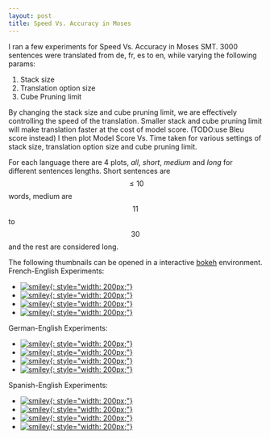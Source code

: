```yaml
---
layout: post
title: Speed Vs. Accuracy in Moses
---
```

I ran a few experiments for Speed Vs. Accuracy in Moses SMT. 3000 sentences were translated from de, fr, es to en, while varying the following params:

1. Stack size   
2. Translation option size  
3. Cube Pruning limit  

By changing the stack size and cube pruning limit, we are effectively controlling the speed of the translation. Smaller stack and cube pruning limit will make translation faster at the cost of model score. (TODO:use Bleu score instead) I then plot Model Score Vs. Time taken for various settings of stack size, translation option size and cube pruning limit.

For each language there are 4 plots, _all_, _short_, _medium_ and _long_ for different sentences lengths. Short sentences are $$ \le 10$$ words, medium are $$11$$ to $$30$$ and the rest are considered long.

The following thumbnails can be opened in a interactive [bokeh](http://bokeh.pydata.org/en/latest/) environment.  
French-English Experiments:  
- [![smiley](https://raw.githubusercontent.com/arendu/arendu.github.io/master/images/speed-vs-acc-plots/fr.all.time.vs.score.png){: style="width: 200px;"}](https://cdn.rawgit.com/arendu/arendu.github.io/master/images/speed-vs-acc-plots/fr.all.time.vs.score.html)  
- [![smiley](https://raw.githubusercontent.com/arendu/arendu.github.io/master/images/speed-vs-acc-plots/fr.short.time.vs.score.png){: style="width: 200px;"}](https://cdn.rawgit.com/arendu/arendu.github.io/master/images/speed-vs-acc-plots/fr.short.time.vs.score.html)  
- [![smiley](https://raw.githubusercontent.com/arendu/arendu.github.io/master/images/speed-vs-acc-plots/fr.medium.time.vs.score.png){: style="width: 200px;"}](https://cdn.rawgit.com/arendu/arendu.github.io/master/images/speed-vs-acc-plots/fr.medium.time.vs.score.html)  
- [![smiley](https://raw.githubusercontent.com/arendu/arendu.github.io/master/images/speed-vs-acc-plots/fr.long.time.vs.score.png){: style="width: 200px;"}](https://cdn.rawgit.com/arendu/arendu.github.io/master/images/speed-vs-acc-plots/fr.long.time.vs.score.html)  

German-English Experiments:  
- [![smiley](https://raw.githubusercontent.com/arendu/arendu.github.io/master/images/speed-vs-acc-plots/de.all.time.vs.score.png){: style="width: 200px;"}](https://cdn.rawgit.com/arendu/arendu.github.io/master/images/speed-vs-acc-plots/de.all.time.vs.score.html)  
- [![smiley](https://raw.githubusercontent.com/arendu/arendu.github.io/master/images/speed-vs-acc-plots/de.short.time.vs.score.png){: style="width: 200px;"}](https://cdn.rawgit.com/arendu/arendu.github.io/master/images/speed-vs-acc-plots/de.short.time.vs.score.html)  
- [![smiley](https://raw.githubusercontent.com/arendu/arendu.github.io/master/images/speed-vs-acc-plots/de.medium.time.vs.score.png){: style="width: 200px;"}](https://cdn.rawgit.com/arendu/arendu.github.io/master/images/speed-vs-acc-plots/de.medium.time.vs.score.html)  
- [![smiley](https://raw.githubusercontent.com/arendu/arendu.github.io/master/images/speed-vs-acc-plots/de.long.time.vs.score.png){: style="width: 200px;"}](https://cdn.rawgit.com/arendu/arendu.github.io/master/images/speed-vs-acc-plots/de.long.time.vs.score.html)  

Spanish-English Experiments:  
- [![smiley](https://raw.githubusercontent.com/arendu/arendu.github.io/master/images/speed-vs-acc-plots/es.all.time.vs.score.png){: style="width: 200px;"}](https://cdn.rawgit.com/arendu/arendu.github.io/master/images/speed-vs-acc-plots/es.all.time.vs.score.html)  
- [![smiley](https://raw.githubusercontent.com/arendu/arendu.github.io/master/images/speed-vs-acc-plots/es.short.time.vs.score.png){: style="width: 200px;"}](https://cdn.rawgit.com/arendu/arendu.github.io/master/images/speed-vs-acc-plots/es.short.time.vs.score.html)  
- [![smiley](https://raw.githubusercontent.com/arendu/arendu.github.io/master/images/speed-vs-acc-plots/es.medium.time.vs.score.png){: style="width: 200px;"}](https://cdn.rawgit.com/arendu/arendu.github.io/master/images/speed-vs-acc-plots/es.medium.time.vs.score.html)  
- [![smiley](https://raw.githubusercontent.com/arendu/arendu.github.io/master/images/speed-vs-acc-plots/es.long.time.vs.score.png){: style="width: 200px;"}](https://cdn.rawgit.com/arendu/arendu.github.io/master/images/speed-vs-acc-plots/es.long.time.vs.score.html)  


<script type="text/javascript">
    Bokeh.$(function() {
    var docs_json = {"08fdbe7d-ac35-4aaa-b4a5-dc4df75593c8":{"roots":{"references":[{"attributes":{"callback":null,"column_names":["Series 0","Series 1"],"data":{"Series 0":[0.0,0.051391],"Series 1":[-86.7034353333,-86.7034353333]}},"id":"bdb1181a-428b-4dd2-8072-2db4729b7cd9","type":"ColumnDataSource"},{"attributes":{"data_source":{"id":"4695d679-b3b0-4252-8f0c-20b5be23ccfa","type":"ColumnDataSource"},"glyph":{"id":"f71a8f93-4804-4ab4-80d8-cd22f15c103d","type":"Line"},"hover_glyph":null,"nonselection_glyph":null,"selection_glyph":null},"id":"489e2972-bbe4-4d87-8ff3-d890e4f6f4fe","type":"GlyphRenderer"},{"attributes":{},"id":"f91dbc5a-b428-44fb-b7a2-61abf8e9d4cc","type":"ToolEvents"},{"attributes":{},"id":"2f4d1a82-1580-4677-9c1f-ecb1fe00804d","type":"BasicTickFormatter"},{"attributes":{"data_source":{"id":"2d7496d9-d9df-4340-be3e-3cd50fc71051","type":"ColumnDataSource"},"glyph":{"id":"87fe64ed-042c-4659-a2b5-a3f3bf8f96fe","type":"Circle"},"hover_glyph":null,"nonselection_glyph":null,"selection_glyph":null},"id":"01733dde-5488-487d-884d-403a49bccbf5","type":"GlyphRenderer"},{"attributes":{"callback":null,"column_names":["Series 0","Series 1"],"data":{"Series 0":[0.001389,0.002012,0.00257933333333,0.00349266666667,0.004213,0.006492,0.0116706666667,0.0172643333333,0.028666,0.051391],"Series 1":[-90.7149756667,-89.10308,-87.684871,-87.274761,-87.1574293333,-86.9121046667,-86.779671,-86.7401646667,-86.719661,-86.710738]}},"id":"c728c422-ac9b-46b1-9167-0ac927d6ae19","type":"ColumnDataSource"},{"attributes":{"callback":null,"column_names":["Series 0","Series 1"],"data":{"Series 0":[0.000889333333333,0.001771,0.00254533333333,0.00407733333333,0.00491166666667,0.00715466666667,0.0119833333333,0.0173883333333,0.0239023333333,0.034786],"Series 1":[-90.714625,-89.0384836667,-87.844312,-87.6232183333,-87.5604236667,-87.4907683333,-87.4650063333,-87.4595663333,-87.4585033333,-87.458316]}},"id":"2d7496d9-d9df-4340-be3e-3cd50fc71051","type":"ColumnDataSource"},{"attributes":{"active_drag":"auto","active_scroll":"auto","active_tap":"auto","tools":[{"id":"44963785-36e1-47f6-9fc3-e016d80eb342","type":"PanTool"},{"id":"a411f52a-6813-48e1-a4a4-ad3be3d7009f","type":"WheelZoomTool"},{"id":"da9855b3-c2eb-4615-9d40-e992125542a4","type":"BoxZoomTool"},{"id":"f04867e7-0f93-4ead-8e99-e76d3e2d9dd9","type":"SaveTool"},{"id":"919454fd-efad-4951-8e70-4415182de559","type":"ResetTool"},{"id":"f6336f77-1569-4035-b810-a8e6e02d32da","type":"HelpTool"}]},"id":"2536ff7b-7433-4a5b-9b89-2bc6b01b1003","type":"Toolbar"},{"attributes":{"data_source":{"id":"c728c422-ac9b-46b1-9167-0ac927d6ae19","type":"ColumnDataSource"},"glyph":{"id":"a6ab7901-22c0-484f-a990-817d44cc0ee1","type":"Line"},"hover_glyph":null,"nonselection_glyph":null,"selection_glyph":null},"id":"55394e9e-25a9-4056-b09a-b7ee0882b467","type":"GlyphRenderer"},{"attributes":{"data_source":{"id":"b28a415b-45c8-43f7-8f0b-d61d08c1a734","type":"ColumnDataSource"},"glyph":{"id":"eafcf6cd-64cf-4ea2-8f45-9ae6997bdc1f","type":"Circle"},"hover_glyph":null,"nonselection_glyph":null,"selection_glyph":null},"id":"9499517b-3c13-464d-be3d-89c027d0792f","type":"GlyphRenderer"},{"attributes":{"callback":null,"column_names":["Series 0","Series 1"],"data":{"Series 0":[0.00138766666667,0.00168,0.00277833333333,0.003559,0.00467566666667,0.00561366666667,0.012309,0.017773,0.0270983333333,0.051321],"Series 1":[-90.7153233333,-89.102956,-87.6869633333,-87.2748066667,-87.1574293333,-86.910942,-86.7803943333,-86.7435393333,-86.726141,-86.7178103333]}},"id":"d45bea7f-05f4-42f4-8384-c637b7ce4402","type":"ColumnDataSource"},{"attributes":{"data_source":{"id":"d45bea7f-05f4-42f4-8384-c637b7ce4402","type":"ColumnDataSource"},"glyph":{"id":"7d0c84b0-943a-4be4-b4fb-d7e2eb78fede","type":"Circle"},"hover_glyph":null,"nonselection_glyph":null,"selection_glyph":null},"id":"5435cad1-98c8-4bf7-9769-d951488b8a5b","type":"GlyphRenderer"},{"attributes":{"dimension":1,"grid_line_color":{"value":null},"grid_line_width":{"value":0.5},"plot":{"id":"d8e30c48-01f7-433f-a2c9-5375f3e38a04","type":"Plot"},"ticker":{"id":"7fbc5194-cfc1-4e91-8c7e-31cd166eb405","type":"BasicTicker"}},"id":"da229c20-0f72-48fb-9108-f60dfea989ba","type":"Grid"},{"attributes":{"bottom_units":"screen","fill_alpha":{"value":0.5},"fill_color":{"value":"lightgrey"},"left_units":"screen","level":"overlay","line_alpha":{"value":1.0},"line_color":{"value":"black"},"line_dash":[4,4],"line_width":{"value":2},"plot":null,"render_mode":"css","right_units":"screen","top_units":"screen"},"id":"5627543d-fde4-4cc1-b89f-4e26a4235293","type":"BoxAnnotation"},{"attributes":{"line_color":{"value":"#FF0000"},"x":{"field":"Series 0"},"y":{"field":"Series 1"}},"id":"f71a8f93-4804-4ab4-80d8-cd22f15c103d","type":"Line"},{"attributes":{},"id":"ca04b6a9-1259-4486-85c6-f5b498068003","type":"BasicTickFormatter"},{"attributes":{"line_color":{"value":"#0000FF"},"x":{"field":"Series 0"},"y":{"field":"Series 1"}},"id":"27980c25-56fb-4a1f-be29-eedaeae9b811","type":"Line"},{"attributes":{"callback":null,"column_names":["Series 0","Series 1"],"data":{"Series 0":[0.001227,0.00183566666667,0.002464,0.00353233333333,0.00432333333333,0.005874,0.0111423333333,0.0185943333333,0.028618,0.0458376666667],"Series 1":[-90.714625,-89.102653,-87.685729,-87.274249,-87.157539,-86.914119,-86.8026136667,-86.7707876667,-86.7584336667,-86.753852]}},"id":"1c3d8753-0697-466d-a8fe-38d1761be428","type":"ColumnDataSource"},{"attributes":{"plot":{"id":"d8e30c48-01f7-433f-a2c9-5375f3e38a04","type":"Plot"}},"id":"f6336f77-1569-4035-b810-a8e6e02d32da","type":"HelpTool"},{"attributes":{"callback":null,"column_names":["Series 0","Series 1"],"data":{"Series 0":[0.00138766666667,0.00168,0.00277833333333,0.003559,0.00467566666667,0.00561366666667,0.012309,0.017773,0.0270983333333,0.051321],"Series 1":[-90.7153233333,-89.102956,-87.6869633333,-87.2748066667,-87.1574293333,-86.910942,-86.7803943333,-86.7435393333,-86.726141,-86.7178103333]}},"id":"4695d679-b3b0-4252-8f0c-20b5be23ccfa","type":"ColumnDataSource"},{"attributes":{"legends":[["1",[{"id":"01733dde-5488-487d-884d-403a49bccbf5","type":"GlyphRenderer"}]],["5",[{"id":"dd3466eb-d72b-4364-b626-96cb9e4b5a37","type":"GlyphRenderer"}]],["10",[{"id":"5435cad1-98c8-4bf7-9769-d951488b8a5b","type":"GlyphRenderer"}]],["20",[{"id":"9499517b-3c13-464d-be3d-89c027d0792f","type":"GlyphRenderer"}]],["oracle",[{"id":"3060fba8-701b-4bdf-bd4b-512aba81ac28","type":"GlyphRenderer"}]]],"location":"bottom_right","plot":{"id":"d8e30c48-01f7-433f-a2c9-5375f3e38a04","type":"Plot"}},"id":"580e0251-de84-41f2-9504-f1292edc38c5","type":"Legend"},{"attributes":{"plot":{"id":"d8e30c48-01f7-433f-a2c9-5375f3e38a04","type":"Plot"}},"id":"919454fd-efad-4951-8e70-4415182de559","type":"ResetTool"},{"attributes":{"fill_color":{"value":"#0000FF"},"line_color":{"value":"#000000"},"line_width":{"value":0.5},"size":{"units":"screen","value":6},"x":{"field":"Series 0"},"y":{"field":"Series 1"}},"id":"87fe64ed-042c-4659-a2b5-a3f3bf8f96fe","type":"Circle"},{"attributes":{"line_color":{"value":"#000000"},"x":{"field":"Series 0"},"y":{"field":"Series 1"}},"id":"e09204bb-b236-41d1-82ca-dc88539f7142","type":"Line"},{"attributes":{"data_source":{"id":"ddeee589-ae21-4fb9-87fd-0b20edefb5e9","type":"ColumnDataSource"},"glyph":{"id":"27980c25-56fb-4a1f-be29-eedaeae9b811","type":"Line"},"hover_glyph":null,"nonselection_glyph":null,"selection_glyph":null},"id":"5744c869-dcf1-4df3-a0a2-03f405fe2897","type":"GlyphRenderer"},{"attributes":{"grid_line_color":{"value":null},"grid_line_width":{"value":0.5},"plot":{"id":"d8e30c48-01f7-433f-a2c9-5375f3e38a04","type":"Plot"},"ticker":{"id":"6a696c81-2e85-4489-b096-82aac3c9ae2e","type":"BasicTicker"}},"id":"93425ee1-e5f9-4c11-81ff-6f608a4646a9","type":"Grid"},{"attributes":{"plot":null,"text":"Model Score Vs. Time(all, fr)"},"id":"2932c28e-eaba-478c-82ce-95f4af14f1d9","type":"Title"},{"attributes":{"plot":{"id":"d8e30c48-01f7-433f-a2c9-5375f3e38a04","type":"Plot"}},"id":"a411f52a-6813-48e1-a4a4-ad3be3d7009f","type":"WheelZoomTool"},{"attributes":{"callback":null,"column_names":["Series 0","Series 1"],"data":{"Series 0":[0.001389,0.002012,0.00257933333333,0.00349266666667,0.004213,0.006492,0.0116706666667,0.0172643333333,0.028666,0.051391],"Series 1":[-90.7149756667,-89.10308,-87.684871,-87.274761,-87.1574293333,-86.9121046667,-86.779671,-86.7401646667,-86.719661,-86.710738]}},"id":"b28a415b-45c8-43f7-8f0b-d61d08c1a734","type":"ColumnDataSource"},{"attributes":{"callback":null},"id":"1c87802d-b548-4763-8bf2-3c334befa76c","type":"DataRange1d"},{"attributes":{"line_color":{"value":"#007F00"},"x":{"field":"Series 0"},"y":{"field":"Series 1"}},"id":"66f98f9c-c412-4c9c-acfb-8c3ba4dfb124","type":"Line"},{"attributes":{"callback":null,"column_names":["Series 0","Series 1"],"data":{"Series 0":[0.001227,0.00183566666667,0.002464,0.00353233333333,0.00432333333333,0.005874,0.0111423333333,0.0185943333333,0.028618,0.0458376666667],"Series 1":[-90.714625,-89.102653,-87.685729,-87.274249,-87.157539,-86.914119,-86.8026136667,-86.7707876667,-86.7584336667,-86.753852]}},"id":"c21e211d-e10a-477c-9fdc-6d0cbc8206da","type":"ColumnDataSource"},{"attributes":{"plot":{"id":"d8e30c48-01f7-433f-a2c9-5375f3e38a04","type":"Plot"}},"id":"44963785-36e1-47f6-9fc3-e016d80eb342","type":"PanTool"},{"attributes":{},"id":"7fbc5194-cfc1-4e91-8c7e-31cd166eb405","type":"BasicTicker"},{"attributes":{},"id":"6a696c81-2e85-4489-b096-82aac3c9ae2e","type":"BasicTicker"},{"attributes":{"axis_label":"Model Score","axis_label_text_font":"sans-serif","axis_label_text_font_size":{"value":"12.000000pt"},"axis_label_text_font_style":"normal","formatter":{"id":"ca04b6a9-1259-4486-85c6-f5b498068003","type":"BasicTickFormatter"},"major_label_text_font":"sans-serif","major_label_text_font_size":{"value":"12.000000pt"},"plot":{"id":"d8e30c48-01f7-433f-a2c9-5375f3e38a04","type":"Plot"},"ticker":{"id":"7fbc5194-cfc1-4e91-8c7e-31cd166eb405","type":"BasicTicker"}},"id":"5e98e857-31f6-4f50-95dd-a20771b01241","type":"LinearAxis"},{"attributes":{"fill_color":{"value":"#FF0000"},"line_color":{"value":"#000000"},"line_width":{"value":0.5},"size":{"units":"screen","value":6},"x":{"field":"Series 0"},"y":{"field":"Series 1"}},"id":"7d0c84b0-943a-4be4-b4fb-d7e2eb78fede","type":"Circle"},{"attributes":{"fill_color":{"value":"#00BFBF"},"line_color":{"value":"#000000"},"line_width":{"value":0.5},"size":{"units":"screen","value":6},"x":{"field":"Series 0"},"y":{"field":"Series 1"}},"id":"eafcf6cd-64cf-4ea2-8f45-9ae6997bdc1f","type":"Circle"},{"attributes":{"data_source":{"id":"c21e211d-e10a-477c-9fdc-6d0cbc8206da","type":"ColumnDataSource"},"glyph":{"id":"b6e84204-a94c-4173-a3ec-533e9f6711c8","type":"Circle"},"hover_glyph":null,"nonselection_glyph":null,"selection_glyph":null},"id":"dd3466eb-d72b-4364-b626-96cb9e4b5a37","type":"GlyphRenderer"},{"attributes":{"data_source":{"id":"bdb1181a-428b-4dd2-8072-2db4729b7cd9","type":"ColumnDataSource"},"glyph":{"id":"e09204bb-b236-41d1-82ca-dc88539f7142","type":"Line"},"hover_glyph":null,"nonselection_glyph":null,"selection_glyph":null},"id":"3060fba8-701b-4bdf-bd4b-512aba81ac28","type":"GlyphRenderer"},{"attributes":{"axis_label":"Time","axis_label_text_font":"sans-serif","axis_label_text_font_size":{"value":"12.000000pt"},"axis_label_text_font_style":"normal","formatter":{"id":"2f4d1a82-1580-4677-9c1f-ecb1fe00804d","type":"BasicTickFormatter"},"major_label_text_font":"sans-serif","major_label_text_font_size":{"value":"12.000000pt"},"plot":{"id":"d8e30c48-01f7-433f-a2c9-5375f3e38a04","type":"Plot"},"ticker":{"id":"6a696c81-2e85-4489-b096-82aac3c9ae2e","type":"BasicTicker"}},"id":"ea684292-54f4-4bdb-9628-a7d1b92ef2dd","type":"LinearAxis"},{"attributes":{"line_color":{"value":"#00BFBF"},"x":{"field":"Series 0"},"y":{"field":"Series 1"}},"id":"a6ab7901-22c0-484f-a990-817d44cc0ee1","type":"Line"},{"attributes":{"fill_color":{"value":"#007F00"},"line_color":{"value":"#000000"},"line_width":{"value":0.5},"size":{"units":"screen","value":6},"x":{"field":"Series 0"},"y":{"field":"Series 1"}},"id":"b6e84204-a94c-4173-a3ec-533e9f6711c8","type":"Circle"},{"attributes":{"callback":null},"id":"aa29e0c7-1a83-4ba6-99a4-164fa3a16437","type":"DataRange1d"},{"attributes":{"callback":null,"column_names":["Series 0","Series 1"],"data":{"Series 0":[0.000889333333333,0.001771,0.00254533333333,0.00407733333333,0.00491166666667,0.00715466666667,0.0119833333333,0.0173883333333,0.0239023333333,0.034786],"Series 1":[-90.714625,-89.0384836667,-87.844312,-87.6232183333,-87.5604236667,-87.4907683333,-87.4650063333,-87.4595663333,-87.4585033333,-87.458316]}},"id":"ddeee589-ae21-4fb9-87fd-0b20edefb5e9","type":"ColumnDataSource"},{"attributes":{"background_fill_color":{"value":"white"},"below":[{"id":"ea684292-54f4-4bdb-9628-a7d1b92ef2dd","type":"LinearAxis"}],"left":[{"id":"5e98e857-31f6-4f50-95dd-a20771b01241","type":"LinearAxis"}],"plot_height":480,"plot_width":640,"renderers":[{"id":"ea684292-54f4-4bdb-9628-a7d1b92ef2dd","type":"LinearAxis"},{"id":"93425ee1-e5f9-4c11-81ff-6f608a4646a9","type":"Grid"},{"id":"5e98e857-31f6-4f50-95dd-a20771b01241","type":"LinearAxis"},{"id":"da229c20-0f72-48fb-9108-f60dfea989ba","type":"Grid"},{"id":"580e0251-de84-41f2-9504-f1292edc38c5","type":"Legend"},{"id":"5627543d-fde4-4cc1-b89f-4e26a4235293","type":"BoxAnnotation"},{"id":"5744c869-dcf1-4df3-a0a2-03f405fe2897","type":"GlyphRenderer"},{"id":"01733dde-5488-487d-884d-403a49bccbf5","type":"GlyphRenderer"},{"id":"620e80da-418d-4b18-b4a1-f5af04dcd4cc","type":"GlyphRenderer"},{"id":"dd3466eb-d72b-4364-b626-96cb9e4b5a37","type":"GlyphRenderer"},{"id":"489e2972-bbe4-4d87-8ff3-d890e4f6f4fe","type":"GlyphRenderer"},{"id":"5435cad1-98c8-4bf7-9769-d951488b8a5b","type":"GlyphRenderer"},{"id":"55394e9e-25a9-4056-b09a-b7ee0882b467","type":"GlyphRenderer"},{"id":"9499517b-3c13-464d-be3d-89c027d0792f","type":"GlyphRenderer"},{"id":"3060fba8-701b-4bdf-bd4b-512aba81ac28","type":"GlyphRenderer"}],"title":{"id":"2932c28e-eaba-478c-82ce-95f4af14f1d9","type":"Title"},"tool_events":{"id":"f91dbc5a-b428-44fb-b7a2-61abf8e9d4cc","type":"ToolEvents"},"toolbar":{"id":"2536ff7b-7433-4a5b-9b89-2bc6b01b1003","type":"Toolbar"},"x_range":{"id":"1c87802d-b548-4763-8bf2-3c334befa76c","type":"DataRange1d"},"y_range":{"id":"aa29e0c7-1a83-4ba6-99a4-164fa3a16437","type":"DataRange1d"}},"id":"d8e30c48-01f7-433f-a2c9-5375f3e38a04","type":"Plot"},{"attributes":{"plot":{"id":"d8e30c48-01f7-433f-a2c9-5375f3e38a04","type":"Plot"}},"id":"f04867e7-0f93-4ead-8e99-e76d3e2d9dd9","type":"SaveTool"},{"attributes":{"data_source":{"id":"1c3d8753-0697-466d-a8fe-38d1761be428","type":"ColumnDataSource"},"glyph":{"id":"66f98f9c-c412-4c9c-acfb-8c3ba4dfb124","type":"Line"},"hover_glyph":null,"nonselection_glyph":null,"selection_glyph":null},"id":"620e80da-418d-4b18-b4a1-f5af04dcd4cc","type":"GlyphRenderer"},{"attributes":{"overlay":{"id":"5627543d-fde4-4cc1-b89f-4e26a4235293","type":"BoxAnnotation"},"plot":{"id":"d8e30c48-01f7-433f-a2c9-5375f3e38a04","type":"Plot"}},"id":"da9855b3-c2eb-4615-9d40-e992125542a4","type":"BoxZoomTool"}],"root_ids":["d8e30c48-01f7-433f-a2c9-5375f3e38a04"]},"title":"Bokeh Application","version":"0.12.1"}};
    var render_items = [{"docid":"08fdbe7d-ac35-4aaa-b4a5-dc4df75593c8","elementid":"9c7f2bd1-2fde-4cca-9a03-aecfda2d111c","modelid":"d8e30c48-01f7-433f-a2c9-5375f3e38a04"}];
    
    Bokeh.embed.embed_items(docs_json, render_items);
});
</script>

<div class="bk-root">
    <div class="plotdiv" id="9c7f2bd1-2fde-4cca-9a03-aecfda2d111c"></div>
</div>

<script type="text/javascript">
    Bokeh.$(function() {
    var docs_json = {"ec043145-bcb4-423a-aa13-44e6c42604b2":{"roots":{"references":[{"attributes":{"data_source":{"id":"8165441d-0cea-45ec-8798-643b5bc02636","type":"ColumnDataSource"},"glyph":{"id":"ac910a4a-a8c2-447d-a2b6-cc2f0cf70b73","type":"Line"},"hover_glyph":null,"nonselection_glyph":null,"selection_glyph":null},"id":"c6b5eaae-9930-46ed-a0c3-e19b9dd2b4f9","type":"GlyphRenderer"},{"attributes":{"fill_color":{"value":"#0000FF"},"line_color":{"value":"#000000"},"line_width":{"value":0.5},"size":{"units":"screen","value":6},"x":{"field":"Series 0"},"y":{"field":"Series 1"}},"id":"c52659ef-6920-4c0a-b6ea-1120a843bca0","type":"Circle"},{"attributes":{"data_source":{"id":"735b3e8a-b537-483e-89bb-1ba0d5c0f4af","type":"ColumnDataSource"},"glyph":{"id":"3d5e279a-e6ec-4545-a4c2-a51e07202eab","type":"Line"},"hover_glyph":null,"nonselection_glyph":null,"selection_glyph":null},"id":"dabb9318-3d01-459a-b0d4-a91e0182841b","type":"GlyphRenderer"},{"attributes":{"data_source":{"id":"060e335a-1f9e-4d52-a016-776fdeded3dd","type":"ColumnDataSource"},"glyph":{"id":"c52659ef-6920-4c0a-b6ea-1120a843bca0","type":"Circle"},"hover_glyph":null,"nonselection_glyph":null,"selection_glyph":null},"id":"c89f1e6b-4c16-41d8-a09c-eaae16ba0303","type":"GlyphRenderer"},{"attributes":{"callback":null,"column_names":["Series 0","Series 1"],"data":{"Series 0":[7.79220779221e-06,0.000184415584416,0.000493506493506,0.000750649350649,0.000903896103896,0.00121818181818,0.00201558441558,0.00291688311688,0.00351428571429,0.00497922077922],"Series 1":[-25.7425506494,-25.1841584416,-24.8574467532,-24.8138415584,-24.8091584416,-24.800412987,-24.7873792208,-24.7867012987,-24.7867012987,-24.7867012987]}},"id":"735b3e8a-b537-483e-89bb-1ba0d5c0f4af","type":"ColumnDataSource"},{"attributes":{"background_fill_color":{"value":"white"},"below":[{"id":"673efd75-f95b-4083-ba36-c7201f33b56c","type":"LinearAxis"}],"left":[{"id":"24a8909e-39c7-4a10-8533-b352a139ef0c","type":"LinearAxis"}],"plot_height":480,"plot_width":640,"renderers":[{"id":"673efd75-f95b-4083-ba36-c7201f33b56c","type":"LinearAxis"},{"id":"ce8660ff-7313-4aee-b11b-fc9a2bad6737","type":"Grid"},{"id":"24a8909e-39c7-4a10-8533-b352a139ef0c","type":"LinearAxis"},{"id":"2150ff14-5610-4a2c-8df1-ce986dd6698d","type":"Grid"},{"id":"80d38d5b-1147-4add-89ed-8095d2fc080f","type":"Legend"},{"id":"03a6683c-d6b7-49bd-a185-c1dc56e2d4c4","type":"BoxAnnotation"},{"id":"dabb9318-3d01-459a-b0d4-a91e0182841b","type":"GlyphRenderer"},{"id":"c89f1e6b-4c16-41d8-a09c-eaae16ba0303","type":"GlyphRenderer"},{"id":"c6b5eaae-9930-46ed-a0c3-e19b9dd2b4f9","type":"GlyphRenderer"},{"id":"269699c0-5bd3-4a11-994a-48687fd4413e","type":"GlyphRenderer"},{"id":"d54f3ebc-584e-4622-a49b-7f3c7309bc25","type":"GlyphRenderer"},{"id":"824ebc19-09da-4044-b500-59f860523346","type":"GlyphRenderer"},{"id":"af203be1-b398-41e1-9fed-3380cb4ce433","type":"GlyphRenderer"},{"id":"da90a9f0-4bd3-4d7c-a782-8dfeb40f7c13","type":"GlyphRenderer"},{"id":"230a558e-43d1-4ff8-9d5f-74bedead75ef","type":"GlyphRenderer"}],"title":{"id":"ce4964d2-0214-4235-9dae-779f357847f3","type":"Title"},"tool_events":{"id":"8191e588-53e2-4b41-98f8-c849a32de636","type":"ToolEvents"},"toolbar":{"id":"fa3ec040-e80b-4cf2-9506-d3172fc0673a","type":"Toolbar"},"x_range":{"id":"25ced53e-1c31-4566-9777-0864e6818b58","type":"DataRange1d"},"y_range":{"id":"3484fcdd-2636-446f-b25a-c03c9064ecb8","type":"DataRange1d"}},"id":"54d05494-4c8a-4f97-af78-420b5a6bd37a","type":"Plot"},{"attributes":{"callback":null,"column_names":["Series 0","Series 1"],"data":{"Series 0":[4.93506493506e-05,0.00025974025974,0.000449350649351,0.000685714285714,0.000875324675325,0.00114805194805,0.00229350649351,0.00394805194805,0.00604935064935,0.0102519480519],"Series 1":[-25.7425506494,-25.1804909091,-24.7951844156,-24.7017402597,-24.6588519481,-24.6102597403,-24.5756987013,-24.5621194805,-24.5589038961,-24.5583116883]}},"id":"e24bc631-3112-4a98-a911-b467048f392d","type":"ColumnDataSource"},{"attributes":{"legends":[["1",[{"id":"c89f1e6b-4c16-41d8-a09c-eaae16ba0303","type":"GlyphRenderer"}]],["5",[{"id":"269699c0-5bd3-4a11-994a-48687fd4413e","type":"GlyphRenderer"}]],["10",[{"id":"824ebc19-09da-4044-b500-59f860523346","type":"GlyphRenderer"}]],["20",[{"id":"da90a9f0-4bd3-4d7c-a782-8dfeb40f7c13","type":"GlyphRenderer"}]],["oracle",[{"id":"230a558e-43d1-4ff8-9d5f-74bedead75ef","type":"GlyphRenderer"}]]],"location":"bottom_right","plot":{"id":"54d05494-4c8a-4f97-af78-420b5a6bd37a","type":"Plot"}},"id":"80d38d5b-1147-4add-89ed-8095d2fc080f","type":"Legend"},{"attributes":{"data_source":{"id":"715e4e65-8c11-401f-83d6-62f2b3a9015b","type":"ColumnDataSource"},"glyph":{"id":"18d142b3-3a29-4d5a-806a-e8484c4abfb1","type":"Line"},"hover_glyph":null,"nonselection_glyph":null,"selection_glyph":null},"id":"af203be1-b398-41e1-9fed-3380cb4ce433","type":"GlyphRenderer"},{"attributes":{},"id":"dd7d04ff-ab6c-4c90-89c3-c90306be3983","type":"BasicTicker"},{"attributes":{"fill_color":{"value":"#00BFBF"},"line_color":{"value":"#000000"},"line_width":{"value":0.5},"size":{"units":"screen","value":6},"x":{"field":"Series 0"},"y":{"field":"Series 1"}},"id":"56074c70-ea60-4952-9352-333fbd310186","type":"Circle"},{"attributes":{"overlay":{"id":"03a6683c-d6b7-49bd-a185-c1dc56e2d4c4","type":"BoxAnnotation"},"plot":{"id":"54d05494-4c8a-4f97-af78-420b5a6bd37a","type":"Plot"}},"id":"7e769262-606e-4b90-ad35-674dc5528378","type":"BoxZoomTool"},{"attributes":{"grid_line_color":{"value":null},"grid_line_width":{"value":0.5},"plot":{"id":"54d05494-4c8a-4f97-af78-420b5a6bd37a","type":"Plot"},"ticker":{"id":"ba101343-1162-48b7-abbe-01e8199c3054","type":"BasicTicker"}},"id":"ce8660ff-7313-4aee-b11b-fc9a2bad6737","type":"Grid"},{"attributes":{"line_color":{"value":"#000000"},"x":{"field":"Series 0"},"y":{"field":"Series 1"}},"id":"cf4593b1-46a1-4586-9614-12ddd217f9eb","type":"Line"},{"attributes":{"data_source":{"id":"6922dbf6-bd44-4d7b-8784-8cbf221addda","type":"ColumnDataSource"},"glyph":{"id":"56074c70-ea60-4952-9352-333fbd310186","type":"Circle"},"hover_glyph":null,"nonselection_glyph":null,"selection_glyph":null},"id":"da90a9f0-4bd3-4d7c-a782-8dfeb40f7c13","type":"GlyphRenderer"},{"attributes":{"plot":{"id":"54d05494-4c8a-4f97-af78-420b5a6bd37a","type":"Plot"}},"id":"7704dbca-577c-404e-bf5b-116747902e81","type":"PanTool"},{"attributes":{"fill_color":{"value":"#007F00"},"line_color":{"value":"#000000"},"line_width":{"value":0.5},"size":{"units":"screen","value":6},"x":{"field":"Series 0"},"y":{"field":"Series 1"}},"id":"9f4c22c4-3d35-4e1d-aebc-4de9991af009","type":"Circle"},{"attributes":{},"id":"a3823925-71aa-4ee0-acf5-5cb9eb458e66","type":"BasicTickFormatter"},{"attributes":{"dimension":1,"grid_line_color":{"value":null},"grid_line_width":{"value":0.5},"plot":{"id":"54d05494-4c8a-4f97-af78-420b5a6bd37a","type":"Plot"},"ticker":{"id":"dd7d04ff-ab6c-4c90-89c3-c90306be3983","type":"BasicTicker"}},"id":"2150ff14-5610-4a2c-8df1-ce986dd6698d","type":"Grid"},{"attributes":{"active_drag":"auto","active_scroll":"auto","active_tap":"auto","tools":[{"id":"7704dbca-577c-404e-bf5b-116747902e81","type":"PanTool"},{"id":"07a5d537-b4b7-44f0-9015-d54e43709a07","type":"WheelZoomTool"},{"id":"7e769262-606e-4b90-ad35-674dc5528378","type":"BoxZoomTool"},{"id":"f7ada18f-430a-4b4f-906d-6d5c8d17bde9","type":"SaveTool"},{"id":"5f1c9c2e-f850-4262-bb37-38926c7cdd6f","type":"ResetTool"},{"id":"acd77c4d-1443-4706-98ac-f635dd91a3f3","type":"HelpTool"}]},"id":"fa3ec040-e80b-4cf2-9506-d3172fc0673a","type":"Toolbar"},{"attributes":{"plot":null,"text":"Model Score Vs. Time(short, fr)"},"id":"ce4964d2-0214-4235-9dae-779f357847f3","type":"Title"},{"attributes":{},"id":"922264d4-4429-4afc-80c5-b9b75e2d30e6","type":"BasicTickFormatter"},{"attributes":{"line_color":{"value":"#FF0000"},"x":{"field":"Series 0"},"y":{"field":"Series 1"}},"id":"5f4d0c65-63a2-4dfc-bfb8-7bbe247ecc07","type":"Line"},{"attributes":{"callback":null},"id":"3484fcdd-2636-446f-b25a-c03c9064ecb8","type":"DataRange1d"},{"attributes":{"callback":null,"column_names":["Series 0","Series 1"],"data":{"Series 0":[7.79220779221e-06,0.000184415584416,0.000493506493506,0.000750649350649,0.000903896103896,0.00121818181818,0.00201558441558,0.00291688311688,0.00351428571429,0.00497922077922],"Series 1":[-25.7425506494,-25.1841584416,-24.8574467532,-24.8138415584,-24.8091584416,-24.800412987,-24.7873792208,-24.7867012987,-24.7867012987,-24.7867012987]}},"id":"060e335a-1f9e-4d52-a016-776fdeded3dd","type":"ColumnDataSource"},{"attributes":{"callback":null,"column_names":["Series 0","Series 1"],"data":{"Series 0":[5.45454545455e-05,0.000205194805195,0.000584415584416,0.000706493506494,0.000945454545455,0.0011038961039,0.0026961038961,0.00384415584416,0.00599220779221,0.0116233766234],"Series 1":[-25.7425506494,-25.1804909091,-24.7951844156,-24.7012233766,-24.659361039,-24.6144545455,-24.5686545455,-24.5567012987,-24.5488909091,-24.5477402597]}},"id":"b5015a4d-4fa2-497e-aab8-c37ab4df035c","type":"ColumnDataSource"},{"attributes":{"fill_color":{"value":"#FF0000"},"line_color":{"value":"#000000"},"line_width":{"value":0.5},"size":{"units":"screen","value":6},"x":{"field":"Series 0"},"y":{"field":"Series 1"}},"id":"31087eac-bf42-49bf-96d6-f1a141bf3679","type":"Circle"},{"attributes":{"plot":{"id":"54d05494-4c8a-4f97-af78-420b5a6bd37a","type":"Plot"}},"id":"f7ada18f-430a-4b4f-906d-6d5c8d17bde9","type":"SaveTool"},{"attributes":{},"id":"ba101343-1162-48b7-abbe-01e8199c3054","type":"BasicTicker"},{"attributes":{"data_source":{"id":"b5015a4d-4fa2-497e-aab8-c37ab4df035c","type":"ColumnDataSource"},"glyph":{"id":"31087eac-bf42-49bf-96d6-f1a141bf3679","type":"Circle"},"hover_glyph":null,"nonselection_glyph":null,"selection_glyph":null},"id":"824ebc19-09da-4044-b500-59f860523346","type":"GlyphRenderer"},{"attributes":{"plot":{"id":"54d05494-4c8a-4f97-af78-420b5a6bd37a","type":"Plot"}},"id":"5f1c9c2e-f850-4262-bb37-38926c7cdd6f","type":"ResetTool"},{"attributes":{"plot":{"id":"54d05494-4c8a-4f97-af78-420b5a6bd37a","type":"Plot"}},"id":"acd77c4d-1443-4706-98ac-f635dd91a3f3","type":"HelpTool"},{"attributes":{"plot":{"id":"54d05494-4c8a-4f97-af78-420b5a6bd37a","type":"Plot"}},"id":"07a5d537-b4b7-44f0-9015-d54e43709a07","type":"WheelZoomTool"},{"attributes":{"callback":null},"id":"25ced53e-1c31-4566-9777-0864e6818b58","type":"DataRange1d"},{"attributes":{"line_color":{"value":"#007F00"},"x":{"field":"Series 0"},"y":{"field":"Series 1"}},"id":"ac910a4a-a8c2-447d-a2b6-cc2f0cf70b73","type":"Line"},{"attributes":{"callback":null,"column_names":["Series 0","Series 1"],"data":{"Series 0":[0.000111688311688,0.000314285714286,0.000516883116883,0.000683116883117,0.000828571428571,0.0012961038961,0.00258441558442,0.00383376623377,0.0066,0.0120961038961],"Series 1":[-25.7425506494,-25.1804909091,-24.7951844156,-24.7012233766,-24.659361039,-24.6154233766,-24.5684883117,-24.5545636364,-24.5476103896,-24.5464623377]}},"id":"715e4e65-8c11-401f-83d6-62f2b3a9015b","type":"ColumnDataSource"},{"attributes":{"axis_label":"Time","axis_label_text_font":"sans-serif","axis_label_text_font_size":{"value":"12.000000pt"},"axis_label_text_font_style":"normal","formatter":{"id":"922264d4-4429-4afc-80c5-b9b75e2d30e6","type":"BasicTickFormatter"},"major_label_text_font":"sans-serif","major_label_text_font_size":{"value":"12.000000pt"},"plot":{"id":"54d05494-4c8a-4f97-af78-420b5a6bd37a","type":"Plot"},"ticker":{"id":"ba101343-1162-48b7-abbe-01e8199c3054","type":"BasicTicker"}},"id":"673efd75-f95b-4083-ba36-c7201f33b56c","type":"LinearAxis"},{"attributes":{"data_source":{"id":"63dddd83-6ddb-46e8-976a-9f8f22bad2db","type":"ColumnDataSource"},"glyph":{"id":"5f4d0c65-63a2-4dfc-bfb8-7bbe247ecc07","type":"Line"},"hover_glyph":null,"nonselection_glyph":null,"selection_glyph":null},"id":"d54f3ebc-584e-4622-a49b-7f3c7309bc25","type":"GlyphRenderer"},{"attributes":{"callback":null,"column_names":["Series 0","Series 1"],"data":{"Series 0":[0.0,0.0120961038961],"Series 1":[-24.5448675325,-24.5448675325]}},"id":"cffe1b9e-d463-42a1-b6f9-a301ca63fea0","type":"ColumnDataSource"},{"attributes":{"data_source":{"id":"e24bc631-3112-4a98-a911-b467048f392d","type":"ColumnDataSource"},"glyph":{"id":"9f4c22c4-3d35-4e1d-aebc-4de9991af009","type":"Circle"},"hover_glyph":null,"nonselection_glyph":null,"selection_glyph":null},"id":"269699c0-5bd3-4a11-994a-48687fd4413e","type":"GlyphRenderer"},{"attributes":{"callback":null,"column_names":["Series 0","Series 1"],"data":{"Series 0":[0.000111688311688,0.000314285714286,0.000516883116883,0.000683116883117,0.000828571428571,0.0012961038961,0.00258441558442,0.00383376623377,0.0066,0.0120961038961],"Series 1":[-25.7425506494,-25.1804909091,-24.7951844156,-24.7012233766,-24.659361039,-24.6154233766,-24.5684883117,-24.5545636364,-24.5476103896,-24.5464623377]}},"id":"6922dbf6-bd44-4d7b-8784-8cbf221addda","type":"ColumnDataSource"},{"attributes":{"callback":null,"column_names":["Series 0","Series 1"],"data":{"Series 0":[5.45454545455e-05,0.000205194805195,0.000584415584416,0.000706493506494,0.000945454545455,0.0011038961039,0.0026961038961,0.00384415584416,0.00599220779221,0.0116233766234],"Series 1":[-25.7425506494,-25.1804909091,-24.7951844156,-24.7012233766,-24.659361039,-24.6144545455,-24.5686545455,-24.5567012987,-24.5488909091,-24.5477402597]}},"id":"63dddd83-6ddb-46e8-976a-9f8f22bad2db","type":"ColumnDataSource"},{"attributes":{"callback":null,"column_names":["Series 0","Series 1"],"data":{"Series 0":[4.93506493506e-05,0.00025974025974,0.000449350649351,0.000685714285714,0.000875324675325,0.00114805194805,0.00229350649351,0.00394805194805,0.00604935064935,0.0102519480519],"Series 1":[-25.7425506494,-25.1804909091,-24.7951844156,-24.7017402597,-24.6588519481,-24.6102597403,-24.5756987013,-24.5621194805,-24.5589038961,-24.5583116883]}},"id":"8165441d-0cea-45ec-8798-643b5bc02636","type":"ColumnDataSource"},{"attributes":{"line_color":{"value":"#0000FF"},"x":{"field":"Series 0"},"y":{"field":"Series 1"}},"id":"3d5e279a-e6ec-4545-a4c2-a51e07202eab","type":"Line"},{"attributes":{"axis_label":"Model Score","axis_label_text_font":"sans-serif","axis_label_text_font_size":{"value":"12.000000pt"},"axis_label_text_font_style":"normal","formatter":{"id":"a3823925-71aa-4ee0-acf5-5cb9eb458e66","type":"BasicTickFormatter"},"major_label_text_font":"sans-serif","major_label_text_font_size":{"value":"12.000000pt"},"plot":{"id":"54d05494-4c8a-4f97-af78-420b5a6bd37a","type":"Plot"},"ticker":{"id":"dd7d04ff-ab6c-4c90-89c3-c90306be3983","type":"BasicTicker"}},"id":"24a8909e-39c7-4a10-8533-b352a139ef0c","type":"LinearAxis"},{"attributes":{"bottom_units":"screen","fill_alpha":{"value":0.5},"fill_color":{"value":"lightgrey"},"left_units":"screen","level":"overlay","line_alpha":{"value":1.0},"line_color":{"value":"black"},"line_dash":[4,4],"line_width":{"value":2},"plot":null,"render_mode":"css","right_units":"screen","top_units":"screen"},"id":"03a6683c-d6b7-49bd-a185-c1dc56e2d4c4","type":"BoxAnnotation"},{"attributes":{"data_source":{"id":"cffe1b9e-d463-42a1-b6f9-a301ca63fea0","type":"ColumnDataSource"},"glyph":{"id":"cf4593b1-46a1-4586-9614-12ddd217f9eb","type":"Line"},"hover_glyph":null,"nonselection_glyph":null,"selection_glyph":null},"id":"230a558e-43d1-4ff8-9d5f-74bedead75ef","type":"GlyphRenderer"},{"attributes":{},"id":"8191e588-53e2-4b41-98f8-c849a32de636","type":"ToolEvents"},{"attributes":{"line_color":{"value":"#00BFBF"},"x":{"field":"Series 0"},"y":{"field":"Series 1"}},"id":"18d142b3-3a29-4d5a-806a-e8484c4abfb1","type":"Line"}],"root_ids":["54d05494-4c8a-4f97-af78-420b5a6bd37a"]},"title":"Bokeh Application","version":"0.12.1"}};
    var render_items = [{"docid":"ec043145-bcb4-423a-aa13-44e6c42604b2","elementid":"19dac80f-8348-4dc7-89d1-bab5878c0d82","modelid":"54d05494-4c8a-4f97-af78-420b5a6bd37a"}];
    
    Bokeh.embed.embed_items(docs_json, render_items);
});
</script>

<div class="bk-root">
    <div class="plotdiv" id="19dac80f-8348-4dc7-89d1-bab5878c0d82"></div>
</div>

<script type="text/javascript">
    Bokeh.$(function() {
    var docs_json = {"068ba1b5-bdf8-44a6-aca1-febf72d04446":{"roots":{"references":[{"attributes":{"bottom_units":"screen","fill_alpha":{"value":0.5},"fill_color":{"value":"lightgrey"},"left_units":"screen","level":"overlay","line_alpha":{"value":1.0},"line_color":{"value":"black"},"line_dash":[4,4],"line_width":{"value":2},"plot":null,"render_mode":"css","right_units":"screen","top_units":"screen"},"id":"8611b7bb-dafe-461b-9510-8be20f19dc07","type":"BoxAnnotation"},{"attributes":{"plot":{"id":"983600f8-413f-469c-a372-01263dc8d381","type":"Plot"}},"id":"bb3ef336-a355-4b4f-8514-50971034faa0","type":"SaveTool"},{"attributes":{"data_source":{"id":"40ee5b4d-7d38-4453-ae51-743b5d5c625e","type":"ColumnDataSource"},"glyph":{"id":"fc906186-3574-423f-bae5-c08a7f9dec89","type":"Circle"},"hover_glyph":null,"nonselection_glyph":null,"selection_glyph":null},"id":"dcafa17d-f656-4b07-a7b0-d5a6b039e57e","type":"GlyphRenderer"},{"attributes":{"data_source":{"id":"8589b62e-6eba-418b-8217-7e6950316fd6","type":"ColumnDataSource"},"glyph":{"id":"e99acc6d-b5b0-48ac-af4b-faccefe9c14b","type":"Line"},"hover_glyph":null,"nonselection_glyph":null,"selection_glyph":null},"id":"18e032dd-d975-441c-9d18-79bab5663b6f","type":"GlyphRenderer"},{"attributes":{"line_color":{"value":"#000000"},"x":{"field":"Series 0"},"y":{"field":"Series 1"}},"id":"179d4849-ebb0-4389-93cb-54391803d050","type":"Line"},{"attributes":{},"id":"52703716-9892-4efe-ac79-68bd702b7852","type":"BasicTicker"},{"attributes":{"line_color":{"value":"#0000FF"},"x":{"field":"Series 0"},"y":{"field":"Series 1"}},"id":"41ddabde-bb05-4d1b-9ef6-e4861abcb58d","type":"Line"},{"attributes":{"callback":null,"column_names":["Series 0","Series 1"],"data":{"Series 0":[0.0,0.0395133750711],"Series 1":[-67.5944507684,-67.5944507684]}},"id":"fdc50e5b-ede9-4aba-8022-254368782c40","type":"ColumnDataSource"},{"attributes":{},"id":"2e554d90-bdb5-4cb0-9144-0014cfdaf929","type":"BasicTicker"},{"attributes":{"plot":{"id":"983600f8-413f-469c-a372-01263dc8d381","type":"Plot"}},"id":"e5c0acb9-f5fe-41c2-a448-ab717eb141ea","type":"ResetTool"},{"attributes":{"line_color":{"value":"#00BFBF"},"x":{"field":"Series 0"},"y":{"field":"Series 1"}},"id":"e99acc6d-b5b0-48ac-af4b-faccefe9c14b","type":"Line"},{"attributes":{"data_source":{"id":"8bb26835-c694-447c-b3e8-4afafae4d354","type":"ColumnDataSource"},"glyph":{"id":"7d2c0379-f551-466b-a69e-02d48ae2f8e3","type":"Circle"},"hover_glyph":null,"nonselection_glyph":null,"selection_glyph":null},"id":"40485d6f-8c6b-4ca0-ac74-cd796e5a9c08","type":"GlyphRenderer"},{"attributes":{"callback":null,"column_names":["Series 0","Series 1"],"data":{"Series 0":[0.000893568582812,0.00133352305065,0.00174103585657,0.00250654524758,0.00309789413773,0.0041906659078,0.00816789982925,0.0139077973819,0.0212333523051,0.0356158224246],"Series 1":[-70.8426215139,-69.4695122368,-68.3712464428,-68.0444780876,-67.9545076836,-67.750291975,-67.6681286283,-67.6487262379,-67.6385486625,-67.6350756972]}},"id":"1418dd3d-c947-4e39-a4c3-5a17a7cd379b","type":"ColumnDataSource"},{"attributes":{"plot":{"id":"983600f8-413f-469c-a372-01263dc8d381","type":"Plot"}},"id":"1165e0e9-334f-4e33-acb5-605499edff2f","type":"HelpTool"},{"attributes":{"active_drag":"auto","active_scroll":"auto","active_tap":"auto","tools":[{"id":"867a014a-c630-4238-9da9-aaf5c32149f3","type":"PanTool"},{"id":"5943d06f-8152-4bae-b320-34f5615cc2b0","type":"WheelZoomTool"},{"id":"76e9910f-3d57-4d28-a23d-119efc1facc0","type":"BoxZoomTool"},{"id":"bb3ef336-a355-4b4f-8514-50971034faa0","type":"SaveTool"},{"id":"e5c0acb9-f5fe-41c2-a448-ab717eb141ea","type":"ResetTool"},{"id":"1165e0e9-334f-4e33-acb5-605499edff2f","type":"HelpTool"}]},"id":"251bacdf-9376-484a-b714-2992ad37dd5a","type":"Toolbar"},{"attributes":{"data_source":{"id":"fdc50e5b-ede9-4aba-8022-254368782c40","type":"ColumnDataSource"},"glyph":{"id":"179d4849-ebb0-4389-93cb-54391803d050","type":"Line"},"hover_glyph":null,"nonselection_glyph":null,"selection_glyph":null},"id":"61cbda93-2780-4fd6-9be8-312b923c7e58","type":"GlyphRenderer"},{"attributes":{"callback":null,"column_names":["Series 0","Series 1"],"data":{"Series 0":[0.00102731929425,0.0012515651679,0.00197097324986,0.00247524188958,0.00337564029596,0.0040421172453,0.00912464428002,0.0131115537849,0.0206203756403,0.0393688104724],"Series 1":[-70.8424228799,-69.4692999431,-68.3737068867,-68.0443375071,-67.9531815595,-67.7461132612,-67.650348321,-67.6269510529,-67.6138782015,-67.6074780876]}},"id":"40ee5b4d-7d38-4453-ae51-743b5d5c625e","type":"ColumnDataSource"},{"attributes":{"overlay":{"id":"8611b7bb-dafe-461b-9510-8be20f19dc07","type":"BoxAnnotation"},"plot":{"id":"983600f8-413f-469c-a372-01263dc8d381","type":"Plot"}},"id":"76e9910f-3d57-4d28-a23d-119efc1facc0","type":"BoxZoomTool"},{"attributes":{"plot":null,"text":"Model Score Vs. Time(medium, fr)"},"id":"8015971d-3e71-42c8-a670-e6a49f5c2f74","type":"Title"},{"attributes":{"line_color":{"value":"#007F00"},"x":{"field":"Series 0"},"y":{"field":"Series 1"}},"id":"706ea286-efeb-4044-ab06-a446a6a858b7","type":"Line"},{"attributes":{"callback":null,"column_names":["Series 0","Series 1"],"data":{"Series 0":[0.000638019351167,0.00127319294252,0.00177120091064,0.00289470688674,0.0034780876494,0.00496926579397,0.00840637450199,0.0122259533295,0.0167478656801,0.0247541263517],"Series 1":[-70.8426215139,-69.4210284576,-68.4952720546,-68.3166789983,-68.2682532726,-68.2162976665,-68.201561753,-68.1965577689,-68.1959072282,-68.1958810472]}},"id":"c522b66e-3ab9-452b-9f6e-a01554d63339","type":"ColumnDataSource"},{"attributes":{"data_source":{"id":"c522b66e-3ab9-452b-9f6e-a01554d63339","type":"ColumnDataSource"},"glyph":{"id":"41ddabde-bb05-4d1b-9ef6-e4861abcb58d","type":"Line"},"hover_glyph":null,"nonselection_glyph":null,"selection_glyph":null},"id":"62310e44-5746-4d03-84b3-b97d126ce14c","type":"GlyphRenderer"},{"attributes":{"callback":null,"column_names":["Series 0","Series 1"],"data":{"Series 0":[0.000893568582812,0.00133352305065,0.00174103585657,0.00250654524758,0.00309789413773,0.0041906659078,0.00816789982925,0.0139077973819,0.0212333523051,0.0356158224246],"Series 1":[-70.8426215139,-69.4695122368,-68.3712464428,-68.0444780876,-67.9545076836,-67.750291975,-67.6681286283,-67.6487262379,-67.6385486625,-67.6350756972]}},"id":"2dadac85-afe9-4bb4-a926-80f8de2481ba","type":"ColumnDataSource"},{"attributes":{"callback":null},"id":"b73df7f5-e49b-4ed1-9521-4dcdf259fb90","type":"DataRange1d"},{"attributes":{"fill_color":{"value":"#00BFBF"},"line_color":{"value":"#000000"},"line_width":{"value":0.5},"size":{"units":"screen","value":6},"x":{"field":"Series 0"},"y":{"field":"Series 1"}},"id":"5ea6b98f-8385-474e-9796-56c94fbaa757","type":"Circle"},{"attributes":{"fill_color":{"value":"#007F00"},"line_color":{"value":"#000000"},"line_width":{"value":0.5},"size":{"units":"screen","value":6},"x":{"field":"Series 0"},"y":{"field":"Series 1"}},"id":"5aaa4bfc-d811-4266-9cc3-7b5f87b7ed41","type":"Circle"},{"attributes":{"fill_color":{"value":"#FF0000"},"line_color":{"value":"#000000"},"line_width":{"value":0.5},"size":{"units":"screen","value":6},"x":{"field":"Series 0"},"y":{"field":"Series 1"}},"id":"fc906186-3574-423f-bae5-c08a7f9dec89","type":"Circle"},{"attributes":{"grid_line_color":{"value":null},"grid_line_width":{"value":0.5},"plot":{"id":"983600f8-413f-469c-a372-01263dc8d381","type":"Plot"},"ticker":{"id":"2e554d90-bdb5-4cb0-9144-0014cfdaf929","type":"BasicTicker"}},"id":"930277e7-4be9-4654-a4f9-6eb0b2e67b97","type":"Grid"},{"attributes":{"callback":null,"column_names":["Series 0","Series 1"],"data":{"Series 0":[0.00102845759818,0.00145873648264,0.00183494593056,0.00248776323278,0.00302048947069,0.00466533864542,0.00876664769493,0.0129521912351,0.0216266363119,0.0395133750711],"Series 1":[-70.8426215139,-69.4692999431,-68.371419465,-68.0443375071,-67.9531815595,-67.7473249858,-67.6497461582,-67.62471144,-67.608891292,-67.6020910643]}},"id":"7a24ad8c-767c-4139-925d-95ce2bd1dbf1","type":"ColumnDataSource"},{"attributes":{"plot":{"id":"983600f8-413f-469c-a372-01263dc8d381","type":"Plot"}},"id":"867a014a-c630-4238-9da9-aaf5c32149f3","type":"PanTool"},{"attributes":{},"id":"7317a0fe-fb16-4b50-adc0-7d139dd59b9e","type":"BasicTickFormatter"},{"attributes":{"axis_label":"Time","axis_label_text_font":"sans-serif","axis_label_text_font_size":{"value":"12.000000pt"},"axis_label_text_font_style":"normal","formatter":{"id":"644ea6d2-7f5b-4cd7-afb6-ba15f439475e","type":"BasicTickFormatter"},"major_label_text_font":"sans-serif","major_label_text_font_size":{"value":"12.000000pt"},"plot":{"id":"983600f8-413f-469c-a372-01263dc8d381","type":"Plot"},"ticker":{"id":"2e554d90-bdb5-4cb0-9144-0014cfdaf929","type":"BasicTicker"}},"id":"b6d4764e-0ed4-40ad-aef9-168049adaae5","type":"LinearAxis"},{"attributes":{"background_fill_color":{"value":"white"},"below":[{"id":"b6d4764e-0ed4-40ad-aef9-168049adaae5","type":"LinearAxis"}],"left":[{"id":"36c1f318-61cb-4452-a670-3c8eddb3f37a","type":"LinearAxis"}],"plot_height":480,"plot_width":640,"renderers":[{"id":"b6d4764e-0ed4-40ad-aef9-168049adaae5","type":"LinearAxis"},{"id":"930277e7-4be9-4654-a4f9-6eb0b2e67b97","type":"Grid"},{"id":"36c1f318-61cb-4452-a670-3c8eddb3f37a","type":"LinearAxis"},{"id":"9490b13a-652f-4616-84fb-5a31e030d125","type":"Grid"},{"id":"7c500cdc-99c7-467e-b4f7-2e26f9a49972","type":"Legend"},{"id":"8611b7bb-dafe-461b-9510-8be20f19dc07","type":"BoxAnnotation"},{"id":"62310e44-5746-4d03-84b3-b97d126ce14c","type":"GlyphRenderer"},{"id":"40485d6f-8c6b-4ca0-ac74-cd796e5a9c08","type":"GlyphRenderer"},{"id":"c89a34a7-b584-4c2d-a2c5-ffefc48cbe0f","type":"GlyphRenderer"},{"id":"3212f5c5-64cd-4497-8838-7c9e8a75549f","type":"GlyphRenderer"},{"id":"b91861cd-6dff-4cf7-8d1f-7835ee69c029","type":"GlyphRenderer"},{"id":"dcafa17d-f656-4b07-a7b0-d5a6b039e57e","type":"GlyphRenderer"},{"id":"18e032dd-d975-441c-9d18-79bab5663b6f","type":"GlyphRenderer"},{"id":"4bb5e348-56ba-488c-9630-5dea7d15092d","type":"GlyphRenderer"},{"id":"61cbda93-2780-4fd6-9be8-312b923c7e58","type":"GlyphRenderer"}],"title":{"id":"8015971d-3e71-42c8-a670-e6a49f5c2f74","type":"Title"},"tool_events":{"id":"a77c70d8-32c5-4d6f-a24a-fc43bbb7a872","type":"ToolEvents"},"toolbar":{"id":"251bacdf-9376-484a-b714-2992ad37dd5a","type":"Toolbar"},"x_range":{"id":"b73df7f5-e49b-4ed1-9521-4dcdf259fb90","type":"DataRange1d"},"y_range":{"id":"4a1d49e4-c47f-49a3-a24e-3d35d6e867f6","type":"DataRange1d"}},"id":"983600f8-413f-469c-a372-01263dc8d381","type":"Plot"},{"attributes":{},"id":"a77c70d8-32c5-4d6f-a24a-fc43bbb7a872","type":"ToolEvents"},{"attributes":{},"id":"644ea6d2-7f5b-4cd7-afb6-ba15f439475e","type":"BasicTickFormatter"},{"attributes":{"data_source":{"id":"7a24ad8c-767c-4139-925d-95ce2bd1dbf1","type":"ColumnDataSource"},"glyph":{"id":"5ea6b98f-8385-474e-9796-56c94fbaa757","type":"Circle"},"hover_glyph":null,"nonselection_glyph":null,"selection_glyph":null},"id":"4bb5e348-56ba-488c-9630-5dea7d15092d","type":"GlyphRenderer"},{"attributes":{"plot":{"id":"983600f8-413f-469c-a372-01263dc8d381","type":"Plot"}},"id":"5943d06f-8152-4bae-b320-34f5615cc2b0","type":"WheelZoomTool"},{"attributes":{"callback":null,"column_names":["Series 0","Series 1"],"data":{"Series 0":[0.00102731929425,0.0012515651679,0.00197097324986,0.00247524188958,0.00337564029596,0.0040421172453,0.00912464428002,0.0131115537849,0.0206203756403,0.0393688104724],"Series 1":[-70.8424228799,-69.4692999431,-68.3737068867,-68.0443375071,-67.9531815595,-67.7461132612,-67.650348321,-67.6269510529,-67.6138782015,-67.6074780876]}},"id":"6b686b60-ad8a-4670-a1cc-b6033c03e6eb","type":"ColumnDataSource"},{"attributes":{"callback":null,"column_names":["Series 0","Series 1"],"data":{"Series 0":[0.00102845759818,0.00145873648264,0.00183494593056,0.00248776323278,0.00302048947069,0.00466533864542,0.00876664769493,0.0129521912351,0.0216266363119,0.0395133750711],"Series 1":[-70.8426215139,-69.4692999431,-68.371419465,-68.0443375071,-67.9531815595,-67.7473249858,-67.6497461582,-67.62471144,-67.608891292,-67.6020910643]}},"id":"8589b62e-6eba-418b-8217-7e6950316fd6","type":"ColumnDataSource"},{"attributes":{"data_source":{"id":"1418dd3d-c947-4e39-a4c3-5a17a7cd379b","type":"ColumnDataSource"},"glyph":{"id":"706ea286-efeb-4044-ab06-a446a6a858b7","type":"Line"},"hover_glyph":null,"nonselection_glyph":null,"selection_glyph":null},"id":"c89a34a7-b584-4c2d-a2c5-ffefc48cbe0f","type":"GlyphRenderer"},{"attributes":{"callback":null,"column_names":["Series 0","Series 1"],"data":{"Series 0":[0.000638019351167,0.00127319294252,0.00177120091064,0.00289470688674,0.0034780876494,0.00496926579397,0.00840637450199,0.0122259533295,0.0167478656801,0.0247541263517],"Series 1":[-70.8426215139,-69.4210284576,-68.4952720546,-68.3166789983,-68.2682532726,-68.2162976665,-68.201561753,-68.1965577689,-68.1959072282,-68.1958810472]}},"id":"8bb26835-c694-447c-b3e8-4afafae4d354","type":"ColumnDataSource"},{"attributes":{"dimension":1,"grid_line_color":{"value":null},"grid_line_width":{"value":0.5},"plot":{"id":"983600f8-413f-469c-a372-01263dc8d381","type":"Plot"},"ticker":{"id":"52703716-9892-4efe-ac79-68bd702b7852","type":"BasicTicker"}},"id":"9490b13a-652f-4616-84fb-5a31e030d125","type":"Grid"},{"attributes":{"data_source":{"id":"2dadac85-afe9-4bb4-a926-80f8de2481ba","type":"ColumnDataSource"},"glyph":{"id":"5aaa4bfc-d811-4266-9cc3-7b5f87b7ed41","type":"Circle"},"hover_glyph":null,"nonselection_glyph":null,"selection_glyph":null},"id":"3212f5c5-64cd-4497-8838-7c9e8a75549f","type":"GlyphRenderer"},{"attributes":{"line_color":{"value":"#FF0000"},"x":{"field":"Series 0"},"y":{"field":"Series 1"}},"id":"21a46168-7fb1-44a6-ab51-3ccd2e1095af","type":"Line"},{"attributes":{"fill_color":{"value":"#0000FF"},"line_color":{"value":"#000000"},"line_width":{"value":0.5},"size":{"units":"screen","value":6},"x":{"field":"Series 0"},"y":{"field":"Series 1"}},"id":"7d2c0379-f551-466b-a69e-02d48ae2f8e3","type":"Circle"},{"attributes":{"legends":[["1",[{"id":"40485d6f-8c6b-4ca0-ac74-cd796e5a9c08","type":"GlyphRenderer"}]],["5",[{"id":"3212f5c5-64cd-4497-8838-7c9e8a75549f","type":"GlyphRenderer"}]],["10",[{"id":"dcafa17d-f656-4b07-a7b0-d5a6b039e57e","type":"GlyphRenderer"}]],["20",[{"id":"4bb5e348-56ba-488c-9630-5dea7d15092d","type":"GlyphRenderer"}]],["oracle",[{"id":"61cbda93-2780-4fd6-9be8-312b923c7e58","type":"GlyphRenderer"}]]],"location":"bottom_right","plot":{"id":"983600f8-413f-469c-a372-01263dc8d381","type":"Plot"}},"id":"7c500cdc-99c7-467e-b4f7-2e26f9a49972","type":"Legend"},{"attributes":{"callback":null},"id":"4a1d49e4-c47f-49a3-a24e-3d35d6e867f6","type":"DataRange1d"},{"attributes":{"axis_label":"Model Score","axis_label_text_font":"sans-serif","axis_label_text_font_size":{"value":"12.000000pt"},"axis_label_text_font_style":"normal","formatter":{"id":"7317a0fe-fb16-4b50-adc0-7d139dd59b9e","type":"BasicTickFormatter"},"major_label_text_font":"sans-serif","major_label_text_font_size":{"value":"12.000000pt"},"plot":{"id":"983600f8-413f-469c-a372-01263dc8d381","type":"Plot"},"ticker":{"id":"52703716-9892-4efe-ac79-68bd702b7852","type":"BasicTicker"}},"id":"36c1f318-61cb-4452-a670-3c8eddb3f37a","type":"LinearAxis"},{"attributes":{"data_source":{"id":"6b686b60-ad8a-4670-a1cc-b6033c03e6eb","type":"ColumnDataSource"},"glyph":{"id":"21a46168-7fb1-44a6-ab51-3ccd2e1095af","type":"Line"},"hover_glyph":null,"nonselection_glyph":null,"selection_glyph":null},"id":"b91861cd-6dff-4cf7-8d1f-7835ee69c029","type":"GlyphRenderer"}],"root_ids":["983600f8-413f-469c-a372-01263dc8d381"]},"title":"Bokeh Application","version":"0.12.1"}};
    var render_items = [{"docid":"068ba1b5-bdf8-44a6-aca1-febf72d04446","elementid":"8ab5885a-a1a7-4174-82e3-64ec3a335b00","modelid":"983600f8-413f-469c-a372-01263dc8d381"}];
    
    Bokeh.embed.embed_items(docs_json, render_items);
});
</script>

<div class="bk-root">
    <div class="plotdiv" id="8ab5885a-a1a7-4174-82e3-64ec3a335b00"></div>
</div>

<script type="text/javascript">
    Bokeh.$(function() {
    var docs_json = {"12c8c931-095f-4cfa-9e61-5150d28d4024":{"roots":{"references":[{"attributes":{"plot":{"id":"dde24e25-aec9-418a-80af-d7cdb03e2f76","type":"Plot"}},"id":"272a6407-07ff-4a8f-a39d-1164b49b06e0","type":"ResetTool"},{"attributes":{"background_fill_color":{"value":"white"},"below":[{"id":"02a3d993-1bb6-4b17-a264-262114e5b3ba","type":"LinearAxis"}],"left":[{"id":"e27dbcf9-28bf-4f50-8301-23a3424ec7fe","type":"LinearAxis"}],"plot_height":480,"plot_width":640,"renderers":[{"id":"02a3d993-1bb6-4b17-a264-262114e5b3ba","type":"LinearAxis"},{"id":"2e1a8818-7abd-4e95-9cf3-fcc607845da2","type":"Grid"},{"id":"e27dbcf9-28bf-4f50-8301-23a3424ec7fe","type":"LinearAxis"},{"id":"0d662003-81ef-49e0-b585-a3a671eac3ef","type":"Grid"},{"id":"7aca9d3a-ed39-47cb-af18-05b104cb5343","type":"Legend"},{"id":"bcb96af8-50ee-41b0-afb6-210f0aa8fdfd","type":"BoxAnnotation"},{"id":"7fa7efdc-cffc-437c-91a1-7396b1bda059","type":"GlyphRenderer"},{"id":"42913b19-329a-4cfd-a8a0-44ee0927710f","type":"GlyphRenderer"},{"id":"a95d0cf7-34ae-4ee9-9bcc-6e541c0d06fb","type":"GlyphRenderer"},{"id":"77dc0ce3-b01e-462c-850d-60e6aa3d8f67","type":"GlyphRenderer"},{"id":"15f94e4d-4874-422d-832c-3b6c33831528","type":"GlyphRenderer"},{"id":"8278d164-9f21-4e53-a701-382a3cf6b25e","type":"GlyphRenderer"},{"id":"bd0e1aa3-0f24-498d-9278-7b037202366c","type":"GlyphRenderer"},{"id":"eb2c0cf8-62c2-4e93-8f6b-2c1b6275976f","type":"GlyphRenderer"},{"id":"327d9b99-f9ea-4946-a9c7-96d9a8ac78a6","type":"GlyphRenderer"}],"title":{"id":"5d4ded39-f031-42c6-bf1c-1c337bb107f2","type":"Title"},"tool_events":{"id":"c4d8fd3d-bf59-4ffe-9d5a-6ee7e42aad8c","type":"ToolEvents"},"toolbar":{"id":"a161a7d9-2c93-4e9c-b38e-2e00b4945daf","type":"Toolbar"},"x_range":{"id":"b57c495d-49e1-42fb-ba63-9c75aa16a918","type":"DataRange1d"},"y_range":{"id":"39502547-71cd-4451-8608-819fa8a5f5e4","type":"DataRange1d"}},"id":"dde24e25-aec9-418a-80af-d7cdb03e2f76","type":"Plot"},{"attributes":{"data_source":{"id":"7ad6d0f8-307f-4c5d-be98-35b9846339da","type":"ColumnDataSource"},"glyph":{"id":"da509cdb-6573-420c-aef1-372bf056696b","type":"Line"},"hover_glyph":null,"nonselection_glyph":null,"selection_glyph":null},"id":"7fa7efdc-cffc-437c-91a1-7396b1bda059","type":"GlyphRenderer"},{"attributes":{"legends":[["1",[{"id":"42913b19-329a-4cfd-a8a0-44ee0927710f","type":"GlyphRenderer"}]],["5",[{"id":"77dc0ce3-b01e-462c-850d-60e6aa3d8f67","type":"GlyphRenderer"}]],["10",[{"id":"8278d164-9f21-4e53-a701-382a3cf6b25e","type":"GlyphRenderer"}]],["20",[{"id":"eb2c0cf8-62c2-4e93-8f6b-2c1b6275976f","type":"GlyphRenderer"}]],["oracle",[{"id":"327d9b99-f9ea-4946-a9c7-96d9a8ac78a6","type":"GlyphRenderer"}]]],"location":"bottom_right","plot":{"id":"dde24e25-aec9-418a-80af-d7cdb03e2f76","type":"Plot"}},"id":"7aca9d3a-ed39-47cb-af18-05b104cb5343","type":"Legend"},{"attributes":{"data_source":{"id":"53ebeb3f-81a7-4c28-8efc-5ea15e94b4d9","type":"ColumnDataSource"},"glyph":{"id":"f22d1a3f-87f2-4a2b-8b55-e7fe25faf6e5","type":"Circle"},"hover_glyph":null,"nonselection_glyph":null,"selection_glyph":null},"id":"eb2c0cf8-62c2-4e93-8f6b-2c1b6275976f","type":"GlyphRenderer"},{"attributes":{"data_source":{"id":"62a3e04d-d071-4fa4-94ec-8a14c07fc008","type":"ColumnDataSource"},"glyph":{"id":"7e808e03-3422-4534-8af1-932356f5740a","type":"Line"},"hover_glyph":null,"nonselection_glyph":null,"selection_glyph":null},"id":"15f94e4d-4874-422d-832c-3b6c33831528","type":"GlyphRenderer"},{"attributes":{"active_drag":"auto","active_scroll":"auto","active_tap":"auto","tools":[{"id":"c9f55a69-452d-43b2-b518-04bb6f555e5b","type":"PanTool"},{"id":"29270db2-7647-4945-89bb-01363af8512f","type":"WheelZoomTool"},{"id":"0f9e515b-77f0-483e-9eb1-7ce399dfecc2","type":"BoxZoomTool"},{"id":"b804b8e4-9a8a-46f8-8a78-65b37d89f6f3","type":"SaveTool"},{"id":"272a6407-07ff-4a8f-a39d-1164b49b06e0","type":"ResetTool"},{"id":"19bfa75f-95ed-4101-bcd6-ea19122b9388","type":"HelpTool"}]},"id":"a161a7d9-2c93-4e9c-b38e-2e00b4945daf","type":"Toolbar"},{"attributes":{"fill_color":{"value":"#FF0000"},"line_color":{"value":"#000000"},"line_width":{"value":0.5},"size":{"units":"screen","value":6},"x":{"field":"Series 0"},"y":{"field":"Series 1"}},"id":"ee48d44a-ee89-4630-8ce9-e85d82a822bb","type":"Circle"},{"attributes":{"plot":{"id":"dde24e25-aec9-418a-80af-d7cdb03e2f76","type":"Plot"}},"id":"29270db2-7647-4945-89bb-01363af8512f","type":"WheelZoomTool"},{"attributes":{"callback":null,"column_names":["Series 0","Series 1"],"data":{"Series 0":[0.0,0.0936095571096],"Series 1":[-153.726202797,-153.726202797]}},"id":"da3a7e45-94bd-4189-b08c-4b701926c60f","type":"ColumnDataSource"},{"attributes":{},"id":"0420a935-7878-4142-b606-5d5d0171ccc3","type":"BasicTickFormatter"},{"attributes":{"dimension":1,"grid_line_color":{"value":null},"grid_line_width":{"value":0.5},"plot":{"id":"dde24e25-aec9-418a-80af-d7cdb03e2f76","type":"Plot"},"ticker":{"id":"199087a2-e800-4c65-a88e-8a70d58a276b","type":"BasicTicker"}},"id":"0d662003-81ef-49e0-b585-a3a671eac3ef","type":"Grid"},{"attributes":{"line_color":{"value":"#007F00"},"x":{"field":"Series 0"},"y":{"field":"Series 1"}},"id":"93817474-4d9e-4567-9d59-b87dffdfb35b","type":"Line"},{"attributes":{"callback":null,"column_names":["Series 0","Series 1"],"data":{"Series 0":[0.00243822843823,0.0035710955711,0.00484848484848,0.00691025641026,0.00837995337995,0.0114417249417,0.021203962704,0.0347634032634,0.0538671328671,0.0827377622378],"Series 1":[-160.562362471,-157.990136364,-155.457763403,-154.73010373,-154.525511655,-154.114386946,-153.908269231,-153.842814685,-153.821903263,-153.813261072]}},"id":"157f6dfa-737a-4600-bc37-3e37642103e7","type":"ColumnDataSource"},{"attributes":{"plot":null,"text":"Model Score Vs. Time(long, fr)"},"id":"5d4ded39-f031-42c6-bf1c-1c337bb107f2","type":"Title"},{"attributes":{"callback":null,"column_names":["Series 0","Series 1"],"data":{"Series 0":[0.00272377622378,0.00321911421911,0.00541608391608,0.00705827505828,0.00901165501165,0.0108554778555,0.0231433566434,0.0335687645688,0.0498344988345,0.0936095571096],"Series 1":[-160.565210956,-157.991630536,-155.457040793,-154.732573427,-154.527615385,-154.10995338,-153.87015035,-153.794562937,-153.764004662,-153.748498834]}},"id":"53b77663-e16d-4f8c-9a70-f7cefac7163a","type":"ColumnDataSource"},{"attributes":{"callback":null,"column_names":["Series 0","Series 1"],"data":{"Series 0":[0.00270046620047,0.00390675990676,0.00502913752914,0.00681118881119,0.00817365967366,0.0125641025641,0.0216946386946,0.0321212121212,0.0529825174825,0.0933461538462],"Series 1":[-160.563588578,-157.992064103,-155.454409091,-154.732413753,-154.527615385,-154.111102564,-153.868928904,-153.788308858,-153.752134033,-153.735375291]}},"id":"c3cc145a-e173-409d-a7f8-d3cc19e4d667","type":"ColumnDataSource"},{"attributes":{"plot":{"id":"dde24e25-aec9-418a-80af-d7cdb03e2f76","type":"Plot"}},"id":"19bfa75f-95ed-4101-bcd6-ea19122b9388","type":"HelpTool"},{"attributes":{"data_source":{"id":"da3a7e45-94bd-4189-b08c-4b701926c60f","type":"ColumnDataSource"},"glyph":{"id":"6d4f19e3-3f1b-4154-8b9d-8db26dd437db","type":"Line"},"hover_glyph":null,"nonselection_glyph":null,"selection_glyph":null},"id":"327d9b99-f9ea-4946-a9c7-96d9a8ac78a6","type":"GlyphRenderer"},{"attributes":{"axis_label":"Time","axis_label_text_font":"sans-serif","axis_label_text_font_size":{"value":"12.000000pt"},"axis_label_text_font_style":"normal","formatter":{"id":"0420a935-7878-4142-b606-5d5d0171ccc3","type":"BasicTickFormatter"},"major_label_text_font":"sans-serif","major_label_text_font_size":{"value":"12.000000pt"},"plot":{"id":"dde24e25-aec9-418a-80af-d7cdb03e2f76","type":"Plot"},"ticker":{"id":"d9521220-b494-451a-906f-041b36d06d1a","type":"BasicTicker"}},"id":"02a3d993-1bb6-4b17-a264-262114e5b3ba","type":"LinearAxis"},{"attributes":{},"id":"d9521220-b494-451a-906f-041b36d06d1a","type":"BasicTicker"},{"attributes":{"data_source":{"id":"c3cc145a-e173-409d-a7f8-d3cc19e4d667","type":"ColumnDataSource"},"glyph":{"id":"9a07812e-788d-4e2a-99a7-4502a7a47a24","type":"Line"},"hover_glyph":null,"nonselection_glyph":null,"selection_glyph":null},"id":"bd0e1aa3-0f24-498d-9278-7b037202366c","type":"GlyphRenderer"},{"attributes":{"callback":null},"id":"b57c495d-49e1-42fb-ba63-9c75aa16a918","type":"DataRange1d"},{"attributes":{"plot":{"id":"dde24e25-aec9-418a-80af-d7cdb03e2f76","type":"Plot"}},"id":"b804b8e4-9a8a-46f8-8a78-65b37d89f6f3","type":"SaveTool"},{"attributes":{"data_source":{"id":"157f6dfa-737a-4600-bc37-3e37642103e7","type":"ColumnDataSource"},"glyph":{"id":"93817474-4d9e-4567-9d59-b87dffdfb35b","type":"Line"},"hover_glyph":null,"nonselection_glyph":null,"selection_glyph":null},"id":"a95d0cf7-34ae-4ee9-9bcc-6e541c0d06fb","type":"GlyphRenderer"},{"attributes":{"overlay":{"id":"bcb96af8-50ee-41b0-afb6-210f0aa8fdfd","type":"BoxAnnotation"},"plot":{"id":"dde24e25-aec9-418a-80af-d7cdb03e2f76","type":"Plot"}},"id":"0f9e515b-77f0-483e-9eb1-7ce399dfecc2","type":"BoxZoomTool"},{"attributes":{"callback":null,"column_names":["Series 0","Series 1"],"data":{"Series 0":[0.00179953379953,0.00350233100233,0.00505128205128,0.00799184149184,0.00964568764569,0.0142937062937,0.0237808857809,0.0344533799534,0.0477016317016,0.068703962704],"Series 1":[-160.562362471,-157.86340676,-155.730333333,-155.342565268,-155.224270396,-155.091038462,-155.036986014,-155.028516317,-155.026131702,-155.025530303]}},"id":"7ad6d0f8-307f-4c5d-be98-35b9846339da","type":"ColumnDataSource"},{"attributes":{"bottom_units":"screen","fill_alpha":{"value":0.5},"fill_color":{"value":"lightgrey"},"left_units":"screen","level":"overlay","line_alpha":{"value":1.0},"line_color":{"value":"black"},"line_dash":[4,4],"line_width":{"value":2},"plot":null,"render_mode":"css","right_units":"screen","top_units":"screen"},"id":"bcb96af8-50ee-41b0-afb6-210f0aa8fdfd","type":"BoxAnnotation"},{"attributes":{"plot":{"id":"dde24e25-aec9-418a-80af-d7cdb03e2f76","type":"Plot"}},"id":"c9f55a69-452d-43b2-b518-04bb6f555e5b","type":"PanTool"},{"attributes":{"grid_line_color":{"value":null},"grid_line_width":{"value":0.5},"plot":{"id":"dde24e25-aec9-418a-80af-d7cdb03e2f76","type":"Plot"},"ticker":{"id":"d9521220-b494-451a-906f-041b36d06d1a","type":"BasicTicker"}},"id":"2e1a8818-7abd-4e95-9cf3-fcc607845da2","type":"Grid"},{"attributes":{"axis_label":"Model Score","axis_label_text_font":"sans-serif","axis_label_text_font_size":{"value":"12.000000pt"},"axis_label_text_font_style":"normal","formatter":{"id":"58781663-04cb-42e0-8189-278384dd5b15","type":"BasicTickFormatter"},"major_label_text_font":"sans-serif","major_label_text_font_size":{"value":"12.000000pt"},"plot":{"id":"dde24e25-aec9-418a-80af-d7cdb03e2f76","type":"Plot"},"ticker":{"id":"199087a2-e800-4c65-a88e-8a70d58a276b","type":"BasicTicker"}},"id":"e27dbcf9-28bf-4f50-8301-23a3424ec7fe","type":"LinearAxis"},{"attributes":{"data_source":{"id":"53b77663-e16d-4f8c-9a70-f7cefac7163a","type":"ColumnDataSource"},"glyph":{"id":"ee48d44a-ee89-4630-8ce9-e85d82a822bb","type":"Circle"},"hover_glyph":null,"nonselection_glyph":null,"selection_glyph":null},"id":"8278d164-9f21-4e53-a701-382a3cf6b25e","type":"GlyphRenderer"},{"attributes":{"callback":null,"column_names":["Series 0","Series 1"],"data":{"Series 0":[0.00243822843823,0.0035710955711,0.00484848484848,0.00691025641026,0.00837995337995,0.0114417249417,0.021203962704,0.0347634032634,0.0538671328671,0.0827377622378],"Series 1":[-160.562362471,-157.990136364,-155.457763403,-154.73010373,-154.525511655,-154.114386946,-153.908269231,-153.842814685,-153.821903263,-153.813261072]}},"id":"f9df8b81-13d9-4d7b-a9a4-0e9ba7a20bf0","type":"ColumnDataSource"},{"attributes":{"callback":null,"column_names":["Series 0","Series 1"],"data":{"Series 0":[0.00272377622378,0.00321911421911,0.00541608391608,0.00705827505828,0.00901165501165,0.0108554778555,0.0231433566434,0.0335687645688,0.0498344988345,0.0936095571096],"Series 1":[-160.565210956,-157.991630536,-155.457040793,-154.732573427,-154.527615385,-154.10995338,-153.87015035,-153.794562937,-153.764004662,-153.748498834]}},"id":"62a3e04d-d071-4fa4-94ec-8a14c07fc008","type":"ColumnDataSource"},{"attributes":{"line_color":{"value":"#00BFBF"},"x":{"field":"Series 0"},"y":{"field":"Series 1"}},"id":"9a07812e-788d-4e2a-99a7-4502a7a47a24","type":"Line"},{"attributes":{"callback":null,"column_names":["Series 0","Series 1"],"data":{"Series 0":[0.00179953379953,0.00350233100233,0.00505128205128,0.00799184149184,0.00964568764569,0.0142937062937,0.0237808857809,0.0344533799534,0.0477016317016,0.068703962704],"Series 1":[-160.562362471,-157.86340676,-155.730333333,-155.342565268,-155.224270396,-155.091038462,-155.036986014,-155.028516317,-155.026131702,-155.025530303]}},"id":"15db4751-b789-4225-8287-90f4ebc8c86f","type":"ColumnDataSource"},{"attributes":{"fill_color":{"value":"#007F00"},"line_color":{"value":"#000000"},"line_width":{"value":0.5},"size":{"units":"screen","value":6},"x":{"field":"Series 0"},"y":{"field":"Series 1"}},"id":"300a41a4-4ac1-4505-aee3-05afe4fb8c8f","type":"Circle"},{"attributes":{"line_color":{"value":"#000000"},"x":{"field":"Series 0"},"y":{"field":"Series 1"}},"id":"6d4f19e3-3f1b-4154-8b9d-8db26dd437db","type":"Line"},{"attributes":{"data_source":{"id":"15db4751-b789-4225-8287-90f4ebc8c86f","type":"ColumnDataSource"},"glyph":{"id":"43aec5cb-0cd0-46c3-ad2d-9ac6a233e272","type":"Circle"},"hover_glyph":null,"nonselection_glyph":null,"selection_glyph":null},"id":"42913b19-329a-4cfd-a8a0-44ee0927710f","type":"GlyphRenderer"},{"attributes":{},"id":"199087a2-e800-4c65-a88e-8a70d58a276b","type":"BasicTicker"},{"attributes":{},"id":"58781663-04cb-42e0-8189-278384dd5b15","type":"BasicTickFormatter"},{"attributes":{},"id":"c4d8fd3d-bf59-4ffe-9d5a-6ee7e42aad8c","type":"ToolEvents"},{"attributes":{"callback":null,"column_names":["Series 0","Series 1"],"data":{"Series 0":[0.00270046620047,0.00390675990676,0.00502913752914,0.00681118881119,0.00817365967366,0.0125641025641,0.0216946386946,0.0321212121212,0.0529825174825,0.0933461538462],"Series 1":[-160.563588578,-157.992064103,-155.454409091,-154.732413753,-154.527615385,-154.111102564,-153.868928904,-153.788308858,-153.752134033,-153.735375291]}},"id":"53ebeb3f-81a7-4c28-8efc-5ea15e94b4d9","type":"ColumnDataSource"},{"attributes":{"line_color":{"value":"#FF0000"},"x":{"field":"Series 0"},"y":{"field":"Series 1"}},"id":"7e808e03-3422-4534-8af1-932356f5740a","type":"Line"},{"attributes":{"callback":null},"id":"39502547-71cd-4451-8608-819fa8a5f5e4","type":"DataRange1d"},{"attributes":{"data_source":{"id":"f9df8b81-13d9-4d7b-a9a4-0e9ba7a20bf0","type":"ColumnDataSource"},"glyph":{"id":"300a41a4-4ac1-4505-aee3-05afe4fb8c8f","type":"Circle"},"hover_glyph":null,"nonselection_glyph":null,"selection_glyph":null},"id":"77dc0ce3-b01e-462c-850d-60e6aa3d8f67","type":"GlyphRenderer"},{"attributes":{"fill_color":{"value":"#00BFBF"},"line_color":{"value":"#000000"},"line_width":{"value":0.5},"size":{"units":"screen","value":6},"x":{"field":"Series 0"},"y":{"field":"Series 1"}},"id":"f22d1a3f-87f2-4a2b-8b55-e7fe25faf6e5","type":"Circle"},{"attributes":{"line_color":{"value":"#0000FF"},"x":{"field":"Series 0"},"y":{"field":"Series 1"}},"id":"da509cdb-6573-420c-aef1-372bf056696b","type":"Line"},{"attributes":{"fill_color":{"value":"#0000FF"},"line_color":{"value":"#000000"},"line_width":{"value":0.5},"size":{"units":"screen","value":6},"x":{"field":"Series 0"},"y":{"field":"Series 1"}},"id":"43aec5cb-0cd0-46c3-ad2d-9ac6a233e272","type":"Circle"}],"root_ids":["dde24e25-aec9-418a-80af-d7cdb03e2f76"]},"title":"Bokeh Application","version":"0.12.1"}};
    var render_items = [{"docid":"12c8c931-095f-4cfa-9e61-5150d28d4024","elementid":"222ccc28-cb17-4a52-b8d3-e96eca076433","modelid":"dde24e25-aec9-418a-80af-d7cdb03e2f76"}];
    
    Bokeh.embed.embed_items(docs_json, render_items);
});
</script>

<div class="bk-root">
    <div class="plotdiv" id="222ccc28-cb17-4a52-b8d3-e96eca076433"></div>
</div>

